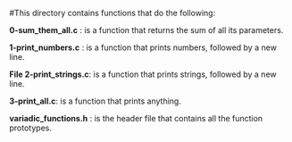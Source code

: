#This directory contains functions that do the following:



**0-sum_them_all.c** :   is a function that returns the sum of all its parameters.

**1-print_numbers.c** :   is a function that prints numbers, followed by a new line.

**File 2-print_strings.c**:  is a function that prints strings, followed by a new line.

**3-print_all.c**:   is a function that prints anything.

 **variadic_functions.h** :   is the header file that contains all the function prototypes.

